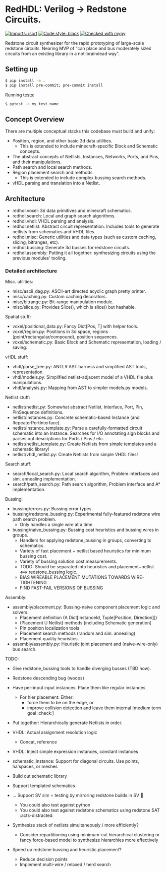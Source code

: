 RedHDL: Verilog -> Redstone Circuits.
=====================================
[![Imports: isort](https://img.shields.io/badge/%20imports-isort-%231674b1?style=flat&labelColor=ef8336)](https://pycqa.github.io/isort/)
[![Code style: black](https://img.shields.io/badge/code%20style-black-000000.svg)](https://github.com/psf/black)
[![Checked with mypy](http://www.mypy-lang.org/static/mypy_badge.svg)](http://mypy-lang.org/)

Redstone circuit synthesizer for the rapid prototyping of large-scale redstone circuits.
Nearing MVP of "can place and bus moderately sized circuits from an existing library in a not-braindead way".


Setting up
----------
```sh
$ pip install -e .
$ pip install pre-commit; pre-commit install
```

Running tests:
```sh
$ pytest -k my_test_name
```

Concept Overview
----------------

There are multiple conceptual stacks this codebase must build and unify:
- Position, region, and other basic 3d data utilities.
    - This is extended to include minecraft-specific Block and Schematic concepts.
- The abstract concepts of Netlists, Instances, Networks, Ports, and Pins, and their manipulations.
- Path search and local search methods.
- Region placement search and methods
    - This is extended to include complex bussing search methods.
- vHDL parsing and translation into a Netlist.


Architecture
------------

- redhdl.voxel: 3d data primitives and minecraft schematics.
- redhdl.search: Local and graph search algorithms.
- redhdl.vhdl: VHDL parsing and analysis.
- redhdl.netlist: Abstract circuit representation. Includes tools to generate netlists from schematics and VHDL files.
- redhdl.misc: Generic utilities and data types (such as custom caching, slicing, bitranges, etc).
- redhdl.bussing: Generate 3d busses for redstone circuits.
- redhdl.assembly: Putting it all together: synthesizing circuits using the previous modules' tooling.


### Detailed architecture

Misc. utilities:
- misc/ascii_dag.py: ASCII-art directed acyclic graph pretty printer.
- misc/caching.py: Custom caching decorators.
- misc/bitrange.py: Bit-range manipulation module.
- misc/slice.py: Provides Slice(), which is slice() but hashable.

Spatial stuff:
- voxel/positional_data.py: Fancy Dict[Pos, T] with helper tools.
- voxel/region.py: Positions in 3d space, regions (point/rectangular/compound), position sequences.
- voxel/schematic.py: Basic Block and Schematic representation, loading / saving.

vHDL stuff:
- vhdl/parse_tree.py: ANTLR AST harness and simplified AST tools, representation.
- vhdl/models.py: Simplified netlist-adjacent model of a VHDL file plus manipulations.
- vhdl/analysis.py: Mapping from AST to simpler models.py models.

Netlist stuff:
- netlist/netlist.py: Somewhat abstract Netlist, Interface, Port, Pin, PinSequence definitions.
- netlist/instances.py: Concrete schematic-based Instance (and RepeaterPortInterface).
- netlist/instance_template.py: Parse a carefully-formatted circuit schematic into an Instance.
    Searches for I/O annotating sign blocks and parses out descriptions for Ports / Pins / etc.
- netlist/netlist_template.py: Create Netlists from simple templates and a schematic library!
- netlist/vhdl_netlist.py: Create Netlists from simple VHDL files!

Search stuff:
- search/local_search.py: Local search algorithm, Problem interfaces and sim. annealing implementation.
- search/path_search.py: Path search algorithm, Problem interface and A* implementation.

Bussing:
- bussing/errors.py: Bussing error types.
- bussing/redstone_bussing.py: Experimental fully-featured redstone wire path search problem.
    - Only handles a single wire at a time.
- bussing/naive_bussing.py: Bussing cost heuristics and bussing wires in groups.
    - Handlers for applying redstone_bussing in groups, converting to schematics.
    - Variety of fast placement + netlist based heuristics for minimum bussing cost.
    - Variety of bussing solution cost measurements.
    - TODO: Should be separated into heuristics and placement+netlist <==> redstone_bussing logic.
    - BIAS WIREABLE PLACEMENT MUTATIONS TOWARDS WIRE-TIGHTENING
    - FIND FAST-FAIL VERSIONS OF BUSSING

Assembly:
- assembly/placement.py: Bussing-naive component placement logic and solvers.
    - Placement definition (A Dict[InstanceId, Tuple[Position, Direction]])
    - (Placement U Netlist) methods (including Schematic generation)
    - Pin position localization tools
    - Placement search methods (random and sim. annealing)
    - Placement quality heuristics
- assembly/assembly.py: Heuristic joint placement and (naive-wire-only) bus search.


TODO:
- Give redstone_bussing tools to handle diverging busses (TBD how).

- Redstone descending bug (woops)

- Have per-input input instances. Place them like regular instances.
    - For hier placement: Either:
        - force them to be on the edge, or
        - improve collision detection and leave them internal [medium term goal :check:]

- Put together: Hierarchically generate Netlists in order.

- VHDL: Actual assignment resolution logic
    - Concat, reference
- VHDL: Inject simple expression instances, constant instances

- schematic_instance: Support for diagonal circuits. Use points, ha'spaces, or meshes

- Build out schematic library

- Support templated schematics

- ... Support SV sim + testing by mirroring redstone builds in SV :rofl:
    - You could also test against python
    - You could also test against redstone schematics using redstone SAT :acts-distracted:

- Synthesize stack of netlists simultaneously / more efficiently?
    - Consider repartitioning using minimum-cut hierarchical clustering or
        fancy force-based model to synthesize hierarchies more effectively

- Speed up redstone bussing and heuristic placement?
    - Reduce decision points
    - Implement multi-wire / relaxed / herd search
